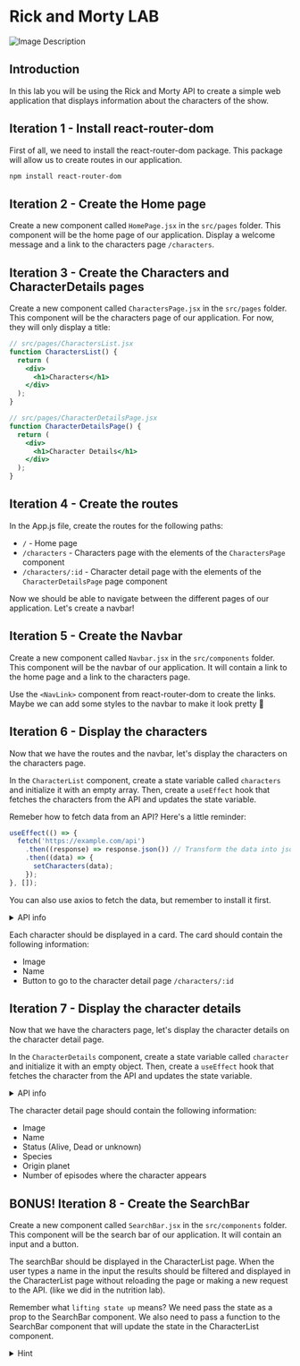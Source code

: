 # Rick and Morty LAB

![Image Description](https://i.pinimg.com/originals/29/bd/26/29bd261d201e956588ee777d37d26800.gif)

## Introduction
In this lab you will be using the Rick and Morty API to create a simple web application that displays information about the characters of the show.

## Iteration 1 - Install react-router-dom
First of all, we need to install the react-router-dom package. This package will allow us to create routes in our application.

```bash
npm install react-router-dom
```
## Iteration 2 - Create the Home page
Create a new component called `HomePage.jsx` in the `src/pages` folder. This component will be the home page of our application.
Display a welcome message and a link to the characters page `/characters`.

## Iteration 3 - Create the Characters and CharacterDetails pages
Create a new component called `CharactersPage.jsx` in the `src/pages` folder. This component will be the characters page of our application. For now, they will only display a title:

```jsx
// src/pages/CharactersList.jsx
function CharactersList() {
  return (
    <div>
      <h1>Characters</h1>
    </div>
  );
}

// src/pages/CharacterDetailsPage.jsx
function CharacterDetailsPage() {
  return (
    <div>
      <h1>Character Details</h1>
    </div>
  );
}
```

## Iteration 4 - Create the routes
In the App.js file, create the routes for the following paths:

- `/` - Home page
- `/characters` - Characters page with the elements of the `CharactersPage` component
- `/characters/:id` - Character detail page with the elements of the `CharacterDetailsPage` page component

Now we should be able to navigate between the different pages of our application.
Let's create a navbar!

## Iteration 5 - Create the Navbar
Create a new component called `Navbar.jsx` in the `src/components` folder. This component will be the navbar of our application. It will contain a link to the home page and a link to the characters page.

Use the ```<NavLink>``` component from react-router-dom to create the links. Maybe we can add some styles to the navbar to make it look pretty 🤩


## Iteration 6 - Display the characters
Now that we have the routes and the navbar, let's display the characters on the characters page.

In the `CharacterList` component, create a state variable called `characters` and initialize it with an empty array. Then, create a `useEffect` hook that fetches the characters from the API and updates the state variable.

Remeber how to fetch data from an API? Here's a little reminder:

```jsx
useEffect(() => {
  fetch('https://example.com/api')
    .then((response) => response.json()) // Transform the data into json
    .then((data) => {
      setCharacters(data); 
    });
}, []);
```

You can also use axios to fetch the data, but remember to install it first.

<details>
  <summary>API info</summary>
  <p>Check the API documentation to get the info of all characters.</p>
  <p><a href="https://rickandmortyapi.com/documentation">Rick and Morty API docs</a></p>
  <p>The endpoint to get all characters is <code>https://rickandmortyapi.com/api/character</code></p>

</details>

Each character should be displayed in a card. The card should contain the following information:

- Image
- Name
- Button to go to the character detail page `/characters/:id`

## Iteration 7 - Display the character details
Now that we have the characters page, let's display the character details on the character detail page.

In the `CharacterDetails` component, create a state variable called `character` and initialize it with an empty object. Then, create a `useEffect` hook that fetches the character from the API and updates the state variable.

<details>
  <summary>API info</summary>
  <p>Check the API documentation to get the info of a single character.</p>
  <p><a href="https://rickandmortyapi.com/documentation">Rick and Morty API docs</a></p>
  <p>The endpoint to get a single character is <code>https://rickandmortyapi.com/api/character/:id</code></p>
</details>

The character detail page should contain the following information:

- Image
- Name
- Status (Alive, Dead or unknown)
- Species
- Origin planet
- Number of episodes where the character appears

## BONUS! Iteration 8 - Create the SearchBar
Create a new component called `SearchBar.jsx` in the `src/components` folder. This component will be the search bar of our application. It will contain an input and a button.

The searchBar should be displayed in the CharacterList page. When the user types a name in the input the results should be filtered and displayed in the CharacterList page without reloading the page or making a new request to the API. (like we did in the nutrition lab). 

Remember what `lifting state up` means? We need pass the state as a prop to the SearchBar component. We also need to pass a function to the SearchBar component that will update the state in the CharacterList component.

<details>
  <summary>Hint</summary>
  <p>Use the <code>filter</code> method to filter the characters array.</p>
  <p>Don't forget to use <code>toLowerCase()</code> to compare the names.</p>
  <p>Create a copy of the characters array before filtering it!</p>
</details>
